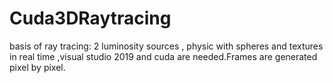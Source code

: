 # Cuda3DRaytracing
basis of ray tracing:  2 luminosity sources , physic with spheres and textures in real time ,visual studio 2019 and cuda are needed.Frames are generated pixel by pixel.

